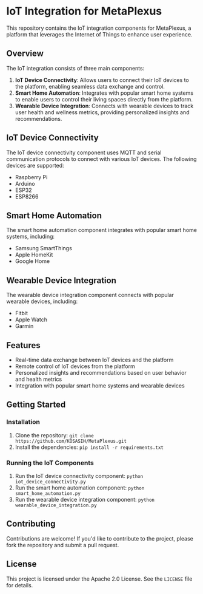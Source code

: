 # IoT Integration for MetaPlexus
This repository contains the IoT integration components for MetaPlexus, a platform that leverages the Internet of Things to enhance user experience.

## Overview
The IoT integration consists of three main components:

1. **IoT Device Connectivity**: Allows users to connect their IoT devices to the platform, enabling seamless data exchange and control.
2. **Smart Home Automation**: Integrates with popular smart home systems to enable users to control their living spaces directly from the platform.
3. **Wearable Device Integration**: Connects with wearable devices to track user health and wellness metrics, providing personalized insights and recommendations.

## IoT Device Connectivity
The IoT device connectivity component uses MQTT and serial communication protocols to connect with various IoT devices. The following devices are supported:

* Raspberry Pi
* Arduino
* ESP32
* ESP8266

## Smart Home Automation
The smart home automation component integrates with popular smart home systems, including:

* Samsung SmartThings
* Apple HomeKit
* Google Home

## Wearable Device Integration
The wearable device integration component connects with popular wearable devices, including:

* Fitbit
* Apple Watch
* Garmin

## Features
* Real-time data exchange between IoT devices and the platform
* Remote control of IoT devices from the platform
* Personalized insights and recommendations based on user behavior and health metrics
* Integration with popular smart home systems and wearable devices

## Getting Started
### Installation
1. Clone the repository: `git clone https://github.com/KOSASIH/MetaPlexus.git`
2. Install the dependencies: `pip install -r requirements.txt`

### Running the IoT Components
1. Run the IoT device connectivity component: `python iot_device_connectivity.py`
2. Run the smart home automation component: `python smart_home_automation.py`
3. Run the wearable device integration component: `python wearable_device_integration.py`

## Contributing
Contributions are welcome! If you'd like to contribute to the project, please fork the repository and submit a pull request.

## License
This project is licensed under the Apache 2.0 License. See the `LICENSE` file for details.
